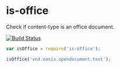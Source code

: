 # is-office

Check if content-type is an office document.

[![Build Status](https://travis-ci.org/cedced19/is-office.svg?branch=master)](https://travis-ci.org/cedced19/is-office)

```javascript
var isOffice = require('is-office');

isOffice('vnd.oasis.opendocument.text');
```
